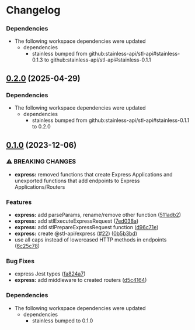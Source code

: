 # Changelog

### Dependencies

- The following workspace dependencies were updated
  - dependencies
    - stainless bumped from github:stainless-api/stl-api#stainless-0.1.3 to github:stainless-api/stl-api#stainless-0.1.1

## [0.2.0](https://github.com/stainless-api/stl-api/compare/express-v0.1.2...express-v0.2.0) (2025-04-29)


### Dependencies

* The following workspace dependencies were updated
  * dependencies
    * stainless bumped from github:stainless-api/stl-api#stainless-0.1.1 to 0.2.0

## [0.1.0](https://github.com/stainless-api/stl-api/compare/express-v0.0.3...express-v0.1.0) (2023-12-06)

### ⚠ BREAKING CHANGES

- **express:** removed functions that create Express Applications and unexported functions that add endpoints to Express Applications/Routers

### Features

- **express:** add parseParams, rename/remove other function ([511adb2](https://github.com/stainless-api/stl-api/commit/511adb2e3d56a5c2a8c7845bdc13550eaaffe45b))
- **express:** add stlExecuteExpressRequest ([7ed038a](https://github.com/stainless-api/stl-api/commit/7ed038a5fff13d664dd1d3e7acc498451735c74b))
- **express:** add stlPrepareExpressRequest function ([d96c71e](https://github.com/stainless-api/stl-api/commit/d96c71e1e91d7d902ccebcd7433b6e250d1e3677))
- **express:** create @stl-api/express ([#22](https://github.com/stainless-api/stl-api/issues/22)) ([0b5b3bd](https://github.com/stainless-api/stl-api/commit/0b5b3bd802b16e2aafd922e382fe93172ce82ec7))
- use all caps instead of lowercased HTTP methods in endpoints ([6c25c78](https://github.com/stainless-api/stl-api/commit/6c25c78e54dd4e0b3008bed22ef235e441d56dca))

### Bug Fixes

- express Jest types ([fa824a7](https://github.com/stainless-api/stl-api/commit/fa824a76266557bb57f58b14901eb4dbbc2bb6a5))
- **express:** add middleware to created routers ([d5c4164](https://github.com/stainless-api/stl-api/commit/d5c41649e13dc124b1d3d0feba4634540dc7b662))

### Dependencies

- The following workspace dependencies were updated
  - dependencies
    - stainless bumped to 0.1.0
